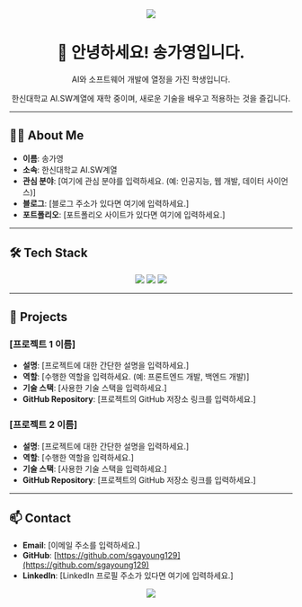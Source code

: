 <div align="center">
  <a href="https://github.com/sgayoung129">
    <img src="https://capsule-render.vercel.app/api?type=waving&color=auto&height=200&section=header&text=Welcome!&fontSize=90" />
  </a>
</div>

<div align="center">
  
  <h1>👋 안녕하세요! 송가영입니다.</h1>
  
  <p>AI와 소프트웨어 개발에 열정을 가진 학생입니다.</p>
  <p>한신대학교 AI.SW계열에 재학 중이며, 새로운 기술을 배우고 적용하는 것을 즐깁니다.</p>
  
</div>

---

## 👩‍💻 About Me

- **이름**: 송가영
- **소속**: 한신대학교 AI.SW계열
- **관심 분야**: [여기에 관심 분야를 입력하세요. (예: 인공지능, 웹 개발, 데이터 사이언스)]
- **블로그**: [블로그 주소가 있다면 여기에 입력하세요.]
- **포트폴리오**: [포트폴리오 사이트가 있다면 여기에 입력하세요.]

---

## 🛠️ Tech Stack

<div align="center">

  <!-- 배우고 있거나 사용할 수 있는 기술 아이콘을 추가하세요. -->
  <!-- 예시: https://github.com/devicons/devicon/tree/master/icons -->
  
  <img src="https://img.shields.io/badge/C-A8B9CC?style=for-the-badge&logo=c&logoColor=white">
  <img src="https://img.shields.io/badge/Python-3776AB?style=for-the-badge&logo=python&logoColor=white"> 
  <img src="https://img.shields.io/badge/JavaScript-F7DF1E?style=for-the-badge&logo=javascript&logoColor=black">
  <!-- <img src="https://img.shields.io/badge/React-61DAFB?style=for-the-badge&logo=react&logoColor=black"> -->
  <!-- <img src="https://img.shields.io/badge/Node.js-339933?style=for-the-badge&logo=Node.js&logoColor=white"> -->
  
</div>

---

## 🚀 Projects

### [프로젝트 1 이름]

- **설명**: [프로젝트에 대한 간단한 설명을 입력하세요.]
- **역할**: [수행한 역할을 입력하세요. (예: 프론트엔드 개발, 백엔드 개발)]
- **기술 스택**: [사용한 기술 스택을 입력하세요.]
- **GitHub Repository**: [프로젝트의 GitHub 저장소 링크를 입력하세요.]

### [프로젝트 2 이름]

- **설명**: [프로젝트에 대한 간단한 설명을 입력하세요.]
- **역할**: [수행한 역할을 입력하세요.]
- **기술 스택**: [사용한 기술 스택을 입력하세요.]
- **GitHub Repository**: [프로젝트의 GitHub 저장소 링크를 입력하세요.]

---

## 📫 Contact

- **Email**: [이메일 주소를 입력하세요.]
- **GitHub**: [https://github.com/sgayoung129](https://github.com/sgayoung129)
- **LinkedIn**: [LinkedIn 프로필 주소가 있다면 여기에 입력하세요.]

<div align="center">
  <img src="https://capsule-render.vercel.app/api?type=rect&color=auto&height=100&section=footer"/>
</div>